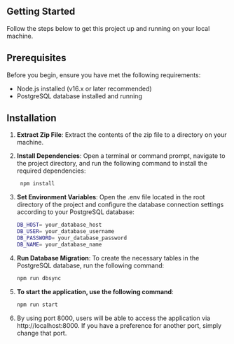 ## Getting Started

Follow the steps below to get this project up and running on your local machine.

## Prerequisites
Before you begin, ensure you have met the following requirements:

- Node.js installed (v16.x or later recommended)
- PostgreSQL database installed and running

## Installation
1. **Extract Zip File**: Extract the contents of the zip file to a directory on your machine.

2. **Install Dependencies**: Open a terminal or command prompt, navigate to the project directory, and run the following command to install the required dependencies:
   ```bash
    npm install
    ```

3. **Set Environment Variables**: Open the .env file located in the root directory of the project and configure the database connection settings according to your PostgreSQL database:
    ``` bash
    DB_HOST= your_database_host
    DB_USER= your_database_username
    DB_PASSWORD= your_database_password
    DB_NAME= your_database_name
    ```

4. **Run Database Migration**: To create the necessary tables in the PostgreSQL database, run the following command:
    ``` bash
    npm run dbsync
    ```
    
5. **To start the application, use the following command**: 
    ``` bash
    npm run start
    ```

6. By using port 8000, users will be able to access the application via http://localhost:8000. If you have a preference for another port, simply change that port.



